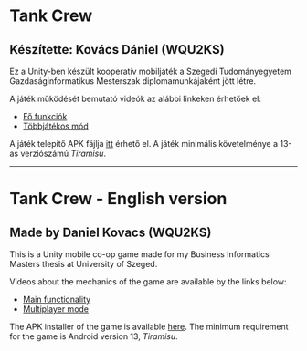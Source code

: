 # Tank Crew
## Készítette: Kovács Dániel (WQU2KS)
Ez a Unity-ben készült kooperatív mobiljáték a Szegedi Tudományegyetem Gazdaságinformatikus Mesterszak diplomamunkájaként jött létre.

A játék működését bemutató videók az alábbi linkeken érhetőek el:
* [Fő funkciók]()
* [Többjátékos mód]()

A játék telepítő APK fájlja [itt]() érhető el. A játék minimális követelménye a 13-as verziószámú *Tiramisu*.

---

# Tank Crew - English version
## Made by Daniel Kovacs (WQU2KS)
This is a Unity mobile co-op game made for my Business Informatics Masters thesis at University of Szeged.

Videos about the mechanics of the game are available by the links below:
* [Main functionality]()
* [Multiplayer mode]()

The APK installer of the game is available [here](). The minimum requirement for the game is Android version 13, *Tiramisu*.
